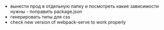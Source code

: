 -   вынести прод в отдельную папку и посмотреть какие зависимости нужны - поправить package.json
-   генерировать типы для css
-   check new version of webpack-serve to work properly
